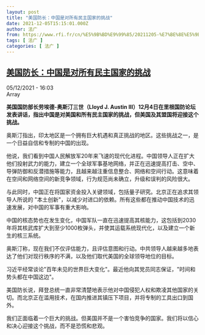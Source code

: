```yaml
---
layout: post
title: "美国防长：中国是对所有民主国家的挑战"
date: 2021-12-05T15:15:01.000Z
author: 法广
from: https://www.rfi.fr/cn/%E5%9B%BD%E9%99%85/20211205-%E7%BE%8E%E5%9B%BD%E9%98%B2%E9%95%BF-%E4%B8%AD%E5%9B%BD%E6%98%AF%E5%AF%B9%E6%89%80%E6%9C%89%E6%B0%91%E4%B8%BB%E5%9B%BD%E5%AE%B6%E7%9A%84%E6%8C%91%E6%88%98
tags: [ 法广 ]
categories: [ 法广 ]
---
```

<!--1638717301000-->
[美国防长：中国是对所有民主国家的挑战](https://www.rfi.fr/cn/%E5%9B%BD%E9%99%85/20211205-%E7%BE%8E%E5%9B%BD%E9%98%B2%E9%95%BF-%E4%B8%AD%E5%9B%BD%E6%98%AF%E5%AF%B9%E6%89%80%E6%9C%89%E6%B0%91%E4%B8%BB%E5%9B%BD%E5%AE%B6%E7%9A%84%E6%8C%91%E6%88%98)
------

<div>
<div>05/12/2021 - 16:03</div>Array<p><strong>                    美国国防部长劳埃德-奥斯汀三世（Lloyd J. Austin III）12月4日在里根国防论坛发表讲话，指出中国是对美国和所有民主国家的挑战，但美国及其盟国将迎接这个挑战。                </strong></p><div >                    <p>奥斯汀指出，印太地区是一个拥有巨大机遇和真正挑战的地区。这些挑战之一，是一个日益自信和专制的中国的出现。</p><p>他说，我们看到中国人民解放军20年来飞速的现代化进程。中国领导人正在扩大他们投射武力的能力，建立一个全球军事基地网络，并正在迅速提高打击、空中、导弹防御和反潜措施等能力，且越来越注重信息整合、网络和空间行动。这意味着在空间和网络空间的新竞争领域，行为规范尚未确立，升级和误判的风险很大。</p><p>与此同时，中国正在将国家资金投入关键领域，包括量子研究。北京正在追求其领导人所说的 "本土创新"，以减少对进口的依赖。所有这些都在推动中国技术的迅速发展，对中国的军事有重大影响。</p><p>中国的核态势也在发生变化，中国军队一直在迅速提高其核能力，这包括到2030年将其核武库扩大到至少1000枚弹头，并使其运载系统现代化，以及建立一个新生的核三系统。</p><p>奥斯汀称，现在我们不仅评估能力，且评估意图和行动。中共领导人越来越多地表达了他们对现行秩序的不满，以及他们取代美国的全球领导地位的目标。</p><p>习近平经常谈论"百年未见的世界巨大变化"。最近他向其党员同志保证，"时间和势头都在中国这边"。</p><p>美国防长说，拜登总统一直非常清楚地表示他对中国侵犯人权和欺凌其他国家的关切。而北京正在滥用技术，在国内推进其镇压下项目，并将专制的工具出口到国外。</p><p>我们正面临着一个巨大的挑战。但美国并不是一个害怕竞争的国家。我们将以信心和决心迎接这个挑战，而不是恐慌和悲观。</p>                                            <div data-selfpromo-newsletter>    </div>    <div data-selfpromo-app>    </div>                </div>
</div>
